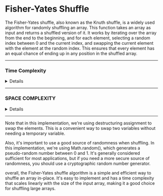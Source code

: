 # Fisher-Yates Shuffle

The Fisher-Yates shuffle, also known as the Knuth shuffle, is a widely used algorithm for randomly shuffling an array.
This function takes an array as input and returns a shuffled version of it. It works by iterating over the array from the end to the beginning, and for each element, selecting a random index between 0 and the current index, and swapping the current element with the element at the random index. This ensures that every element has an equal chance of ending up in any position in the shuffled array.

---

### Time Complexity

<details close>

**O(n)**

This is because we need to iterate over the entire array once to shuffle it.

</details>

---

### SPACE COMPLEXITY

<details close>

**O(1)**

The only additional memory used is the constant amount of memory required to store the loop variables and the temporary variable used for swapping the elements.

</details>

---

Note that in this implementation, we're using destructuring assignment to swap the elements. This is a convenient way to swap two variables without needing a temporary variable.

Also, it's important to use a good source of randomness when shuffling. In this implementation, we're using Math.random(), which generates a pseudo-random number between 0 and 1. It's generally considered sufficient for most applications, but if you need a more secure source of randomness, you should use a cryptographic random number generator.

overall, the Fisher-Yates shuffle algorithm is a simple and efficient way to shuffle an array in-place. It's easy to implement and has a time complexity that scales linearly with the size of the input array, making it a good choice for shuffling large arrays.
